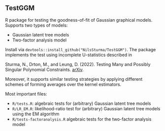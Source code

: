 ## TestGGM
R package for testing the goodness-of-fit of Gaussian graphical models. Supports two types of models:
- Gaussian latent tree models
- Two-factor analysis model

Install via `devtools::install_github("NilsSturma/TestGGM")`. The package implements the test using incomplete U-statistics described in 

Sturma, N., Drton, M., and Leung, D. (2022).
Testing Many and Possibly Singular Polynomial Constraints.
[arXiv](https://arxiv.org/abs/2208.11756).

Moreover, it supports similar testing strategies by applying different schemes of forming averages over the kernel estimators.

Most important files:
- `R/tests.R`: algebraic tests for (arbitrary) Gaussian latent tree models 
- `R/LR_EM.R`: likelihood-ratio test for (arbitrary) Gaussian latent tree models using the EM algorithm
- `R/tests-factoranalysis.R` algebraic tests for the two-factor analysis model

